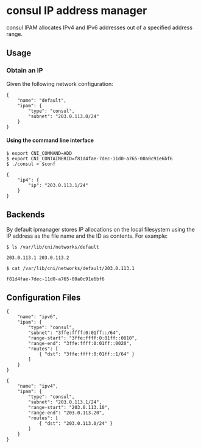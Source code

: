# consul IP address manager

consul IPAM allocates IPv4 and IPv6 addresses out of a specified address range.

## Usage

### Obtain an IP

Given the following network configuration:

```
{
    "name": "default",
    "ipam": {
        "type": "consul",
        "subnet": "203.0.113.0/24"
    }
}
```

#### Using the command line interface

```
$ export CNI_COMMAND=ADD
$ export CNI_CONTAINERID=f81d4fae-7dec-11d0-a765-00a0c91e6bf6
$ ./consul < $conf
```

```
{
    "ip4": {
        "ip": "203.0.113.1/24"
    }
}
```

## Backends

By default ipmanager stores IP allocations on the local filesystem using the IP address as the file name and the ID as contents. For example:

```
$ ls /var/lib/cni/networks/default
```
```
203.0.113.1	203.0.113.2
```

```
$ cat /var/lib/cni/networks/default/203.0.113.1
```
```
f81d4fae-7dec-11d0-a765-00a0c91e6bf6
```

## Configuration Files


```
{
	"name": "ipv6",
    "ipam": {
		"type": "consul",
		"subnet": "3ffe:ffff:0:01ff::/64",
		"range-start": "3ffe:ffff:0:01ff::0010",
		"range-end": "3ffe:ffff:0:01ff::0020",
		"routes": [
			{ "dst": "3ffe:ffff:0:01ff::1/64" }
		]
	}
}
```

```
{
    "name": "ipv4",
	"ipam": {
		"type": "consul",
		"subnet": "203.0.113.1/24",
		"range-start": "203.0.113.10",
		"range-end": "203.0.113.20",
		"routes": [
			{ "dst": "203.0.113.0/24" }
		]
	}
}
```
